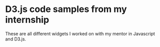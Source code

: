 # D3.js code samples from my internship

These are all different widgets I worked on with my mentor in Javascript and D3.js.
